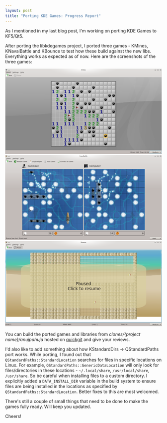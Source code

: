 ```yaml
---
layout: post
title: "Porting KDE Games: Progress Report"
---
```


As I mentioned in my last blog post, I'm working on porting KDE Games to KF5/Qt5.

After porting the libkdegames project, I ported three games - KMines, KNavalBattle and KBounce to test how these build against the new libs. Everything works as expected as of now. Here are the screenshots of the three games:

![KMines](/public/images/kmines.png)
![KNavalBattle](/public/images/navalbattle.png)
![KBounce](/public/images/kbounce.png)

You can build the ported games and libraries from _clones/{project name}/anujpahuja_ hosted on [quickgit](http://quickgit.kde.org) and give your reviews.

I'd also like to add something about how KStandardDirs -> QStandardPaths port works. While porting, I found out that `QStandardPaths::StandardLocation` searches for files in specific locations on Linux. For example, `QStandardPaths::GenericDataLocation` will only look for files/directories in these locations - `~/.local/share`, `/usr/local/share`, `/usr/share`. So be careful when installing files to a custom directory. I explicitly added a `DATA_INSTALL_DIR` variable in the build system to ensure files are being installed in the locations as specified by `QStandardPaths::StandardLocation`. Better fixes to this are most welcomed.

There's still a couple of small things that need to be done to make the games fully ready. Will keep you updated.

Cheers!
